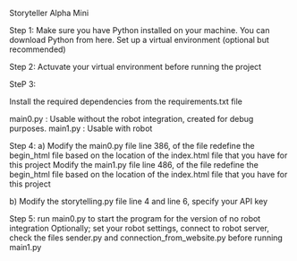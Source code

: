 Storyteller Alpha Mini

Step 1: Make sure you have Python installed on your machine. You can download Python from here. Set up a virtual environment (optional but recommended)

Step 2: Actuvate your virtual environment before running the project

SteP 3:

Install the required dependencies from the requirements.txt file

main0.py : Usable without the robot integration, created for debug purposes. 
main1.py : Usable with robot

Step 4: a) Modify the main0.py file line 386, of the file redefine the begin_html file based on the location of the index.html file that you have for this project
 Modify the main1.py file line 486, of the file redefine the begin_html file based on the location of the index.html file that you have for this project

b) Modify the storytelling.py file line 4 and line 6, specify your API key



Step 5: run main0.py to start the program for  the version of no robot integration
Optionally; set your robot settings, connect to robot server, check the files sender.py and connection_from_website.py before running main1.py
